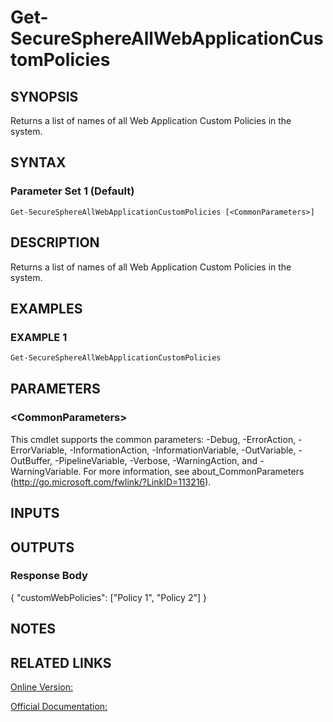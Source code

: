 ﻿# Get-SecureSphereAllWebApplicationCustomPolicies

## SYNOPSIS
Returns a list of names of all Web Application Custom Policies in the system.

## SYNTAX

### Parameter Set 1 (Default)
```
Get-SecureSphereAllWebApplicationCustomPolicies [<CommonParameters>]
```

## DESCRIPTION
Returns a list of names of all Web Application Custom Policies in the system.

## EXAMPLES

### EXAMPLE 1

```powershell
Get-SecureSphereAllWebApplicationCustomPolicies
```

## PARAMETERS

### \<CommonParameters\>
This cmdlet supports the common parameters: -Debug, -ErrorAction, -ErrorVariable, -InformationAction, -InformationVariable, -OutVariable, -OutBuffer, -PipelineVariable, -Verbose, -WarningAction, and -WarningVariable. For more information, see about_CommonParameters (http://go.microsoft.com/fwlink/?LinkID=113216).

## INPUTS

## OUTPUTS

### Response Body
{
"customWebPolicies": ["Policy 1",
"Policy 2"]
}

## NOTES

## RELATED LINKS

[Online Version:](https://github.com/akshinmustafayev/Documentation/MD)

[Official Documentation:](https://docs.imperva.com/bundle/v13.6-api-reference-guide/page/61875.htm)



